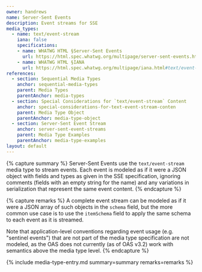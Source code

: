 ```yaml
---
owner: handrews
name: Server-Sent Events
description: Event streams for SSE
media_types:
  - name: text/event-stream
    iana: false
    specifications:
    - name: WHATWG HTML §Server-Sent Events
      url: https://html.spec.whatwg.org/multipage/server-sent-events.html#parsing-an-event-stream
    - name: WHATWG HTML §IANA
      url: https://html.spec.whatwg.org/multipage/iana.html#text/event-stream
references:
  - section: Sequential Media Types
    anchor: sequential-media-types
    parent: Media Types
    parentAnchor: media-types
  - section: Special Considerations for `text/event-stream` Content
    anchor: special-considerations-for-text-event-stream-conten
    parent: Media Type Object
    parentAnchor: media-type-object
  - section: Server-Sent Event Stream
    anchor: server-sent-event-streams
    parent: Media Type Examples
    parentAnchor: media-type-examples
layout: default
---
```


{% capture summary %}
Server-Sent Events use the `text/event-stream` media type to stream events.
Each event is modeled as if it were a JSON object with fields and types
as given in the SSE specification, ignoring comments (fields with an empty string for the name) and any variations in serialization that represent the same event content.
{% endcapture %}

{% capture remarks %}
A complete event stream can be modeled as if it were a JSON array of such objects in the `schema` field, but the more common use case is to use the `itemSchema` field to apply the same schema to each event as it is streamed.

Note that application-level conventions regarding event usage (e.g. "sentinel events") that are not part of the media type specification are not modeled, as the OAS does not currently (as of OAS v3.2) work with semantics above the media type level.
{% endcapture %}

{% include media-type-entry.md summary=summary remarks=remarks %}
